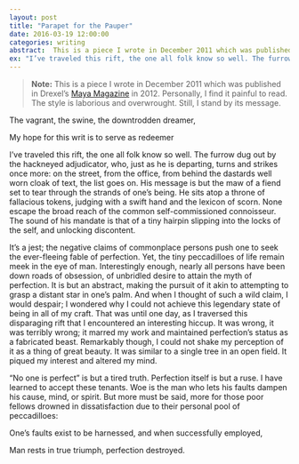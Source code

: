 ```yaml
---
layout: post
title: "Parapet for the Pauper"
date: 2016-03-19 12:00:00
categories: writing
abstract:  This is a piece I wrote in December 2011 which was published in Drexel’s Maya Magazine.
ex: "I’ve traveled this rift, the one all folk know so well. The furrow dug out by the hackneyed adjudicator, who, just as he is departing, turns and strikes once more: on the street, from the office, from behind the dastards well worn cloak of text, the list goes on. His message is but the maw of a fiend set to tear through the strands of one’s being. He sits atop a throne of fallacious tokens, judging with a swift hand and the lexicon of scorn. None escape the broad reach of the common self-commissioned connoisseur. The sound of his mandate is that of a tiny hairpin slipping into the locks of the self, and unlocking discontent..."
---
```

> **Note:** This is a piece I wrote in December 2011 which was published in Drexel’s [Maya Magazine][1] in 2012. Personally, I find it painful to read. The style is laborious and overwrought. Still, I stand by its message. 

The vagrant, the swine, the downtrodden dreamer, 

My hope for this writ is to serve as redeemer 

I’ve traveled this rift, the one all folk know so well. The furrow dug out by the hackneyed adjudicator, who, just as he is departing, turns and strikes once more: on the street, from the office, from behind the dastards well worn cloak of text, the list goes on. His message is but the maw of a fiend set to tear through the strands of one’s being. He sits atop a throne of fallacious tokens, judging with a swift hand and the lexicon of scorn. None escape the broad reach of the common self-commissioned connoisseur. The sound of his mandate is that of a tiny hairpin slipping into the locks of the self, and unlocking discontent.

It’s a jest; the negative claims of commonplace persons push one to seek the ever-fleeing fable of perfection. Yet, the tiny peccadilloes of life remain meek in the eye of man. Interestingly enough, nearly all persons have been down roads of obsession, of unbridled desire to attain the myth of perfection. It is but an abstract, making the pursuit of it akin to attempting to grasp a distant star in one’s palm. And when I thought of such a wild claim, I would despair; I wondered why I could not achieve this legendary state of being in all of my craft.  That was until one day, as I traversed this disparaging rift that I encountered an interesting hiccup. It was wrong, it was terribly wrong; it marred my work and maintained perfection’s status as a fabricated beast. Remarkably though, I could not shake my perception of it as a thing of great beauty. It was similar to a single tree in an open field. It piqued my interest and altered my mind. 

“No one is perfect” is but a tired truth. Perfection itself is but a ruse. I have learned to accept these tenants. Woe is the man who lets his faults dampen his cause, mind, or spirit. But more must be said, more for those poor fellows drowned in dissatisfaction due to their personal pool of peccadilloes:

One’s faults exist to be harnessed, and when successfully employed,

Man rests in true triumph, perfection destroyed.


[1]:	http://www.pages.drexel.edu/~dsomaya/Drexe_Maya/Welcome.html